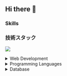 ## Hi there 👋

### Skills

### 技術スタック
<p align="left">
  <img src="https://skillicons.dev/icons?i=react,next,flutter,go,cakephp,mysql" />
</p>


<details>
  <summary>Web Development</summary>
  <p align="left">
    <img src="https://skillicons.dev/icons?i=html,css,js,react,next" />
  </p>
</details>

<details>
  <summary>Programming Languages</summary>
  <p align="left">
    <img src="https://skillicons.dev/icons?i=java,python,c,go" />
  </p>
</details>

<details>
  <summary>Database</summary>
  <p align="left">
    <img src="https://skillicons.dev/icons?i=mysql" />
  </p>
</details>



